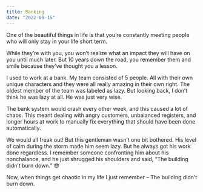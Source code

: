```yaml
---
title: Banking
date: "2022-08-15"
---
```


One of the beautiful things in life is that you’re constantly meeting people who will only stay in your life short term.

While they’re with you, you won’t realize what an impact they will have on you until much later. But 10 years down the road, you remember them and smile because they’ve thought you a lesson.

I used to work at a bank. My team consisted of 5 people. All with their own unique characters and they were all really amazing in their own right. The oldest member of the team was labeled as lazy. But looking back, I don’t think he was lazy at all. He was just very wise.

The bank system would crash every other week, and this caused a lot of chaos. This meant dealing with angry customers, unbalanced registers, and longer hours at work to manually fix everything that should have been done automatically.

We would all freak out! But this gentleman wasn’t one bit bothered. His level of calm during the storm made him seem lazy. But he always got his work done regardless. I remember someone confronting him about his nonchalance, and he just shrugged his shoulders and said, “The building didn’t burn down.” 😎

 Now, when things get chaotic in my life I just remember – The building didn’t burn down. 
